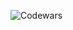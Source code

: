 ![Codewars](https://github.r2v.ch/codewars?user=sidjik&top_languages=true&stroke=%23b362ff&theme=purple_dark&hide_clan=true)
<!--
**sidjik/sidjik** is a ✨ _special_ ✨ repository because its `README.md` (this file) appears on your GitHub profile.

Here are some ideas to get you started:

- 🔭 I’m currently working on ...
- 🌱 I’m currently learning ...
- 👯 I’m looking to collaborate on ...
- 🤔 I’m looking for help with ...
- 💬 Ask me about ...
- 📫 How to reach me: ...
- 😄 Pronouns: ...
- ⚡ Fun fact: ...
-->
